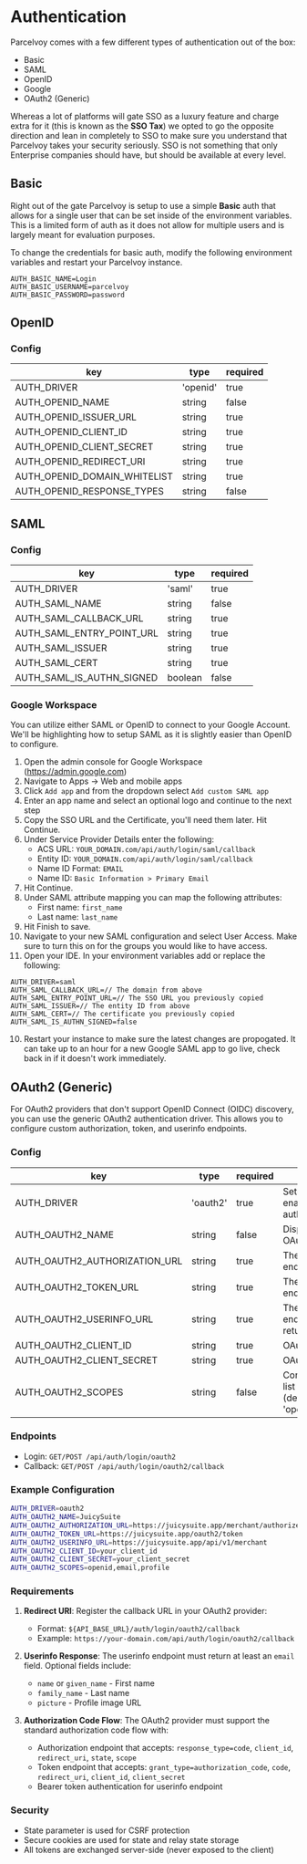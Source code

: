 # Authentication
Parcelvoy comes with a few different types of authentication out of the box:
- Basic
- SAML
- OpenID
- Google
- OAuth2 (Generic)

Whereas a lot of platforms will gate SSO as a luxury feature and charge extra for it (this is known as the **SSO Tax**) we opted to go the opposite direction and lean in completely to SSO to make sure you understand that Parcelvoy takes your security seriously. SSO is not something that only Enterprise companies should have, but should be available at every level.

## Basic
Right out of the gate Parcelvoy is setup to use a simple **Basic** auth that allows for a single user that can be set inside of the environment variables. This is a limited form of auth as it does not allow for multiple users and is largely meant for evaluation purposes.

To change the credentials for basic auth, modify the following environment variables and restart your Parcelvoy instance.
```
AUTH_BASIC_NAME=Login
AUTH_BASIC_USERNAME=parcelvoy
AUTH_BASIC_PASSWORD=password
```

## OpenID

### Config
| key | type | required |
|--|--|--|
| AUTH_DRIVER | 'openid' | true |
| AUTH_OPENID_NAME | string | false |
| AUTH_OPENID_ISSUER_URL | string | true |
| AUTH_OPENID_CLIENT_ID | string | true |
| AUTH_OPENID_CLIENT_SECRET | string | true |
| AUTH_OPENID_REDIRECT_URI | string | true |
| AUTH_OPENID_DOMAIN_WHITELIST | string | true |
| AUTH_OPENID_RESPONSE_TYPES | string | false |

## SAML

### Config
| key | type | required |
|--|--|--|
| AUTH_DRIVER | 'saml' | true |
| AUTH_SAML_NAME | string | false |
| AUTH_SAML_CALLBACK_URL | string | true |
| AUTH_SAML_ENTRY_POINT_URL | string | true |
| AUTH_SAML_ISSUER | string | true |
| AUTH_SAML_CERT | string | true |
| AUTH_SAML_IS_AUTHN_SIGNED | boolean | false |


### Google Workspace
You can utilize either SAML or OpenID to connect to your Google Account. We'll be highlighting how to setup SAML as it is slightly easier than OpenID to configure.

1. Open the admin console for Google Workspace (https://admin.google.com)
2. Navigate to Apps -> Web and mobile apps
3. Click `Add app` and from the dropdown select `Add custom SAML app`
4. Enter an app name and select an optional logo and continue to the next step
5. Copy the SSO URL and the Certificate, you'll need them later. Hit Continue.
6. Under Service Provider Details enter the following:
    - ACS URL: `YOUR_DOMAIN.com/api/auth/login/saml/callback`
    - Entity ID: `YOUR_DOMAIN.com/api/auth/login/saml/callback`
    - Name ID Format: `EMAIL`
    - Name ID: `Basic Information > Primary Email`
7. Hit Continue.
8. Under SAML attribute mapping you can map the following attributes:
    - First name: `first_name`
    - Last name: `last_name`
9. Hit Finish to save.
8. Navigate to your new SAML configuration and select User Access. Make sure to turn this on for the groups you would like to have access.
9. Open your IDE. In your environment variables add or replace the following:
```
AUTH_DRIVER=saml
AUTH_SAML_CALLBACK_URL=// The domain from above
AUTH_SAML_ENTRY_POINT_URL=// The SSO URL you previously copied
AUTH_SAML_ISSUER=// The entity ID from above
AUTH_SAML_CERT=// The certificate you previously copied
AUTH_SAML_IS_AUTHN_SIGNED=false
```
10. Restart your instance to make sure the latest changes are propogated. It can take up to an hour for a new Google SAML app to go live, check back in if it doesn't work immediately.

## OAuth2 (Generic)

For OAuth2 providers that don't support OpenID Connect (OIDC) discovery, you can use the generic OAuth2 authentication driver. This allows you to configure custom authorization, token, and userinfo endpoints.

### Config
| key | type | required | description |
|--|--|--|--|
| AUTH_DRIVER | 'oauth2' | true | Set to 'oauth2' to enable OAuth2 authentication |
| AUTH_OAUTH2_NAME | string | false | Display name for the OAuth2 provider |
| AUTH_OAUTH2_AUTHORIZATION_URL | string | true | The authorization endpoint URL |
| AUTH_OAUTH2_TOKEN_URL | string | true | The token exchange endpoint URL |
| AUTH_OAUTH2_USERINFO_URL | string | true | The userinfo endpoint URL (must return email) |
| AUTH_OAUTH2_CLIENT_ID | string | true | OAuth2 client ID |
| AUTH_OAUTH2_CLIENT_SECRET | string | true | OAuth2 client secret |
| AUTH_OAUTH2_SCOPES | string | false | Comma-separated list of scopes (default: 'openid,email,profile') |

### Endpoints
- Login: `GET/POST /api/auth/login/oauth2`
- Callback: `GET/POST /api/auth/login/oauth2/callback`

### Example Configuration
```bash
AUTH_DRIVER=oauth2
AUTH_OAUTH2_NAME=JuicySuite
AUTH_OAUTH2_AUTHORIZATION_URL=https://juicysuite.app/merchant/authorize
AUTH_OAUTH2_TOKEN_URL=https://juicysuite.app/oauth2/token
AUTH_OAUTH2_USERINFO_URL=https://juicysuite.app/api/v1/merchant
AUTH_OAUTH2_CLIENT_ID=your_client_id
AUTH_OAUTH2_CLIENT_SECRET=your_client_secret
AUTH_OAUTH2_SCOPES=openid,email,profile
```

### Requirements
1. **Redirect URI**: Register the callback URL in your OAuth2 provider:
   - Format: `${API_BASE_URL}/auth/login/oauth2/callback`
   - Example: `https://your-domain.com/api/auth/login/oauth2/callback`

2. **Userinfo Response**: The userinfo endpoint must return at least an `email` field. Optional fields include:
   - `name` or `given_name` - First name
   - `family_name` - Last name
   - `picture` - Profile image URL

3. **Authorization Code Flow**: The OAuth2 provider must support the standard authorization code flow with:
   - Authorization endpoint that accepts: `response_type=code`, `client_id`, `redirect_uri`, `state`, `scope`
   - Token endpoint that accepts: `grant_type=authorization_code`, `code`, `redirect_uri`, `client_id`, `client_secret`
   - Bearer token authentication for userinfo endpoint

### Security
- State parameter is used for CSRF protection
- Secure cookies are used for state and relay state storage
- All tokens are exchanged server-side (never exposed to the client)
